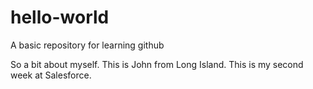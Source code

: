# hello-world
A basic repository for learning github

So a bit about myself. This is John from Long Island. This is my second week at Salesforce.
<!--stackedit_data:
eyJoaXN0b3J5IjpbMTUzMzY4ODA3MF19
-->